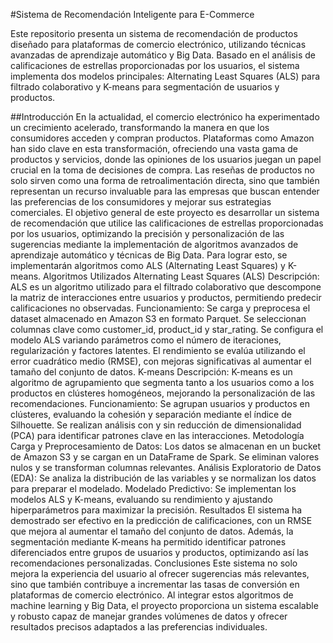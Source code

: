 #Sistema de Recomendación Inteligente para E-Commerce

Este repositorio presenta un sistema de recomendación de productos diseñado para plataformas de comercio electrónico, utilizando técnicas avanzadas de aprendizaje automático y Big Data. Basado en el análisis de calificaciones de estrellas proporcionadas por los usuarios, el sistema implementa dos modelos principales: Alternating Least Squares (ALS) para filtrado colaborativo y K-means para segmentación de usuarios y productos.

##Introducción
En la actualidad, el comercio electrónico ha experimentado un crecimiento acelerado, transformando la manera en que los consumidores acceden y compran productos. Plataformas como Amazon han sido clave en esta transformación, ofreciendo una vasta gama de productos y servicios, donde las opiniones de los usuarios juegan un papel crucial en la toma de decisiones de compra. Las reseñas de productos no solo sirven como una forma de retroalimentación directa, sino que también representan un recurso invaluable para las empresas que buscan entender las preferencias de los consumidores y mejorar sus estrategias comerciales.
El objetivo general de este proyecto es desarrollar un sistema de recomendación que utilice las calificaciones de estrellas proporcionadas por los usuarios, optimizando la precisión y personalización de las sugerencias mediante la implementación de algoritmos avanzados de aprendizaje automático y técnicas de Big Data. Para lograr esto, se implementarán algoritmos como ALS (Alternating Least Squares) y K-means.
Algoritmos Utilizados
Alternating Least Squares (ALS)
Descripción: ALS es un algoritmo utilizado para el filtrado colaborativo que descompone la matriz de interacciones entre usuarios y productos, permitiendo predecir calificaciones no observadas.
Funcionamiento:
Se carga y preprocesa el dataset almacenado en Amazon S3 en formato Parquet.
Se seleccionan columnas clave como customer_id, product_id y star_rating.
Se configura el modelo ALS variando parámetros como el número de iteraciones, regularización y factores latentes.
El rendimiento se evalúa utilizando el error cuadrático medio (RMSE), con mejoras significativas al aumentar el tamaño del conjunto de datos.
K-means
Descripción: K-means es un algoritmo de agrupamiento que segmenta tanto a los usuarios como a los productos en clústeres homogéneos, mejorando la personalización de las recomendaciones.
Funcionamiento:
Se agrupan usuarios y productos en clústeres, evaluando la cohesión y separación mediante el índice de Silhouette.
Se realizan análisis con y sin reducción de dimensionalidad (PCA) para identificar patrones clave en las interacciones.
Metodología
Carga y Preprocesamiento de Datos: Los datos se almacenan en un bucket de Amazon S3 y se cargan en un DataFrame de Spark. Se eliminan valores nulos y se transforman columnas relevantes.
Análisis Exploratorio de Datos (EDA): Se analiza la distribución de las variables y se normalizan los datos para preparar el modelado.
Modelado Predictivo: Se implementan los modelos ALS y K-means, evaluando su rendimiento y ajustando hiperparámetros para maximizar la precisión.
Resultados
El sistema ha demostrado ser efectivo en la predicción de calificaciones, con un RMSE que mejora al aumentar el tamaño del conjunto de datos. Además, la segmentación mediante K-means ha permitido identificar patrones diferenciados entre grupos de usuarios y productos, optimizando así las recomendaciones personalizadas.
Conclusiones
Este sistema no solo mejora la experiencia del usuario al ofrecer sugerencias más relevantes, sino que también contribuye a incrementar las tasas de conversión en plataformas de comercio electrónico. Al integrar estos algoritmos de machine learning y Big Data, el proyecto proporciona un sistema escalable y robusto capaz de manejar grandes volúmenes de datos y ofrecer resultados precisos adaptados a las preferencias individuales.
